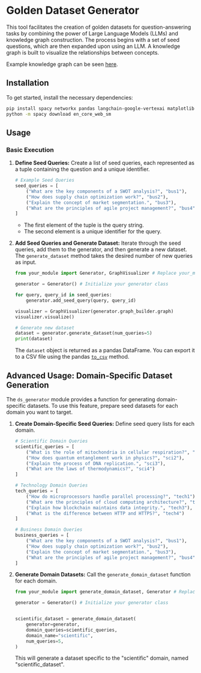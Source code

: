 # Golden Dataset Generator

This tool facilitates the creation of golden datasets for question-answering tasks by combining the power of Large Language Models (LLMs) and knowledge graph construction. The process begins with a set of seed questions, which are then expanded upon using an LLM.  A knowledge graph is built to visualize the relationships between concepts.

Example knowledge graph can be seen [here](https://github.com/hselbie/golden_dataset_gen/blob/main/generated_datasets/general_.png).

## Installation

To get started, install the necessary dependencies:

```bash
pip install spacy networkx pandas langchain-google-vertexai matplotlib
python -m spacy download en_core_web_sm
```

## Usage

### Basic Execution

1.  **Define Seed Queries:** Create a list of seed queries, each represented as a tuple containing the question and a unique identifier.

    ```python
    # Example Seed Queries
    seed_queries = [
        ("What are the key components of a SWOT analysis?", "bus1"),
        ("How does supply chain optimization work?", "bus2"),
        ("Explain the concept of market segmentation.", "bus3"),
        ("What are the principles of agile project management?", "bus4")
    ]
    ```

    *   The first element of the tuple is the query string.
    *   The second element is a unique identifier for the query.

2.  **Add Seed Queries and Generate Dataset:** Iterate through the seed queries, add them to the generator, and then generate a new dataset.  The `generate_dataset` method takes the desired number of new queries as input.

    ```python
    from your_module import Generator, GraphVisualizer # Replace your_module

    generator = Generator() # Initialize your generator class

    for query, query_id in seed_queries:
        generator.add_seed_query(query, query_id)

    visualizer = GraphVisualizer(generator.graph_builder.graph)
    visualizer.visualize()

    # Generate new dataset
    dataset = generator.generate_dataset(num_queries=5)
    print(dataset)
    ```

    The `dataset` object is returned as a pandas DataFrame.  You can export it to a CSV file using the pandas [`to_csv`](https://pandas.pydata.org/docs/reference/api/pandas.DataFrame.to_csv.html) method.

## Advanced Usage: Domain-Specific Dataset Generation

The `ds_generator` module provides a function for generating domain-specific datasets. To use this feature, prepare seed datasets for each domain you want to target.

1.  **Create Domain-Specific Seed Queries:**  Define seed query lists for each domain.

    ```python
    # Scientific Domain Queries
    scientific_queries = [
        ("What is the role of mitochondria in cellular respiration?", "sci1"),
        ("How does quantum entanglement work in physics?", "sci2"),
        ("Explain the process of DNA replication.", "sci3"),
        ("What are the laws of thermodynamics?", "sci4")
    ]

    # Technology Domain Queries
    tech_queries = [
        ("How do microprocessors handle parallel processing?", "tech1"),
        ("What are the principles of cloud computing architecture?", "tech2"),
        ("Explain how blockchain maintains data integrity.", "tech3"),
        ("What is the difference between HTTP and HTTPS?", "tech4")
    ]

    # Business Domain Queries
    business_queries = [
        ("What are the key components of a SWOT analysis?", "bus1"),
        ("How does supply chain optimization work?", "bus2"),
        ("Explain the concept of market segmentation.", "bus3"),
        ("What are the principles of agile project management?", "bus4")
    ]
    ```

2.  **Generate Domain Datasets:** Call the `generate_domain_dataset` function for each domain.

    ```python
    from your_module import generate_domain_dataset, Generator # Replace your_module

    generator = Generator() # Initialize your generator class


    scientific_dataset = generate_domain_dataset(
        generator=generator,
        domain_queries=scientific_queries,
        domain_name="scientific",
        num_queries=5,
    )
    ```

    This will generate a dataset specific to the "scientific" domain, named "scientific_dataset".

